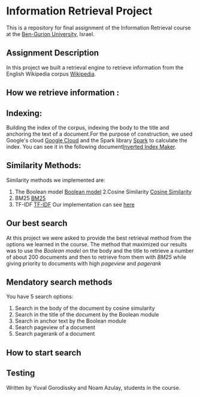 # Information Retrieval Project
This is a repository for final assignment of the Information Retrieval course at the [Ben-Gurion University](https://in.bgu.ac.il/), Israel.

## Assignment Description
In this project we built a retrieval engine to retrieve information from the English Wikipedia corpus [Wikipedia](https://www.wikipedia.org/).

## How we retrieve information :

## Indexing:
Building the index of the corpus, indexing the body to the title and anchoring the text of a document.For the purpose of construction, we used Google's cloud [Google Cloud](https://cloud.google.com/) and the Spark library [Spark](https://spark.apache.org/docs/latest/rdd-programming-guide.html) to calculate the index. You can see it in the following document[Inverted Index Maker](inverted_indexes_maker/).

## Similarity Methods:
Similarity methods we implemented are:
1. The Boolean model [Boolean model](https://en.wikipedia.org/wiki/Boolean_model_of_information_retrieval#:~:text=The%20BIR%20is%20based%20on,documents%20contain%20the%20query%20terms.)
2.Cosine Similarity [Cosine Similarity](https://en.wikipedia.org/wiki/Cosine_similarity)
3. BM25 [BM25](https://en.wikipedia.org/wiki/Okapi_BM25)
4. TF-IDF [TF-IDF](https://en.wikipedia.org/wiki/Tf%E2%80%93idf)
Our implementation can see [here](functions.py)

## Our best search
At this project we were asked to provide the best retrieval method from the options we learned in the course.
The method that maximized our results was to use the *Boolean model* on the body and the title to retrieve a number of about 200 documents and then to retrieve from them with *BM25* while giving priority to documents with high *pageview* and *pagerank*


## Mendatory search methods
You have 5 search options:
1. Search in the body of the document by cosine simularity
2. Search in the title of the document by the Boolean module
3. Search in anchor text by the Boolean module
4. Search pageview of a document
5. Search pagerank of a document


## How to start search

## Testing







Written by Yuval Gorodissky and Noam Azulay, students in the course.

